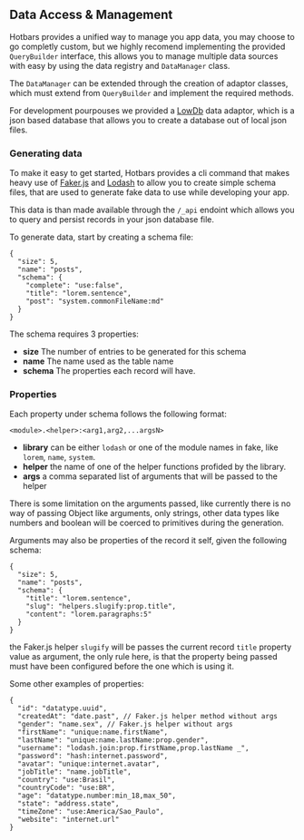 ## Data Access & Management

Hotbars provides a unified way to manage you app data, you may choose to go completly custom, but we highly recomend implementing the provided `QueryBuilder` interface, this allows you to manage multiple data sources with easy by using the data registry and `DataManager` class.

The `DataManager` can be extended through the creation of adaptor classes, which must extend from `QueryBuilder` and implement the required methods.

For development pourpouses we provided a [LowDb](https://github.com/typicode/lowdb) data adaptor, which is a json based database that allows you to create a database out of local json files.

### Generating data

To make it easy to get started, Hotbars provides a cli command that makes heavy use of [Faker.js](https://fakerjs.dev/) and [Lodash](https://lodash.com/) to allow you to create simple schema files, that are used to generate fake data to use while developing your app.

This data is than made available through the `/_api` endoint which allows you to query and persist records in your json database file.

To generate data, start by creating a schema file:

```json5
{
  "size": 5,
  "name": "posts",
  "schema": {
    "complete": "use:false",
    "title": "lorem.sentence",
    "post": "system.commonFileName:md"
  }
}
```

The schema requires 3 properties:
* **size** The number of entries to be generated for this schema
* **name** The name used as the table name
* **schema** The properties each record will have.

### Properties

Each property under schema follows the following format:

```shell
<module>.<helper>:<arg1,arg2,...argsN>
```
* **library** can be either `lodash` or one of the module names in fake, like `lorem`, `name`, `system`.
* **helper** the name of one of the helper functions profided by the library.
* **args** a comma separated list of arguments that will be passed to the helper

There is some limitation on the arguments passed, like currently there is no way of passing Object like arguments, only strings, other data types like numbers and boolean will be coerced to primitives during the generation.

Arguments may also be properties of the record it self, given the following schema:
```json5
{
  "size": 5,
  "name": "posts",
  "schema": {
    "title": "lorem.sentence",
    "slug": "helpers.slugify:prop.title",
    "content": "lorem.paragraphs:5"
  }
}
```
the Faker.js helper `slugify` will be passes the current record `title` property value as argument, the only rule here, is that the property being passed must have been configured before the one which is using it.

Some other examples of properties:

```json5
{
  "id": "datatype.uuid",
  "createdAt": "date.past", // Faker.js helper method without args
  "gender": "name.sex", // Faker.js helper without args
  "firstName": "unique:name.firstName",
  "lastName": "unique:name.lastName:prop.gender",
  "username": "lodash.join:prop.firstName,prop.lastName _",
  "password": "hash:internet.password",
  "avatar": "unique:internet.avatar",
  "jobTitle": "name.jobTitle",
  "country": "use:Brasil",
  "countryCode": "use:BR",
  "age": "datatype.number:min_18,max_50",
  "state": "address.state",
  "timeZone": "use:America/Sao_Paulo",
  "website": "internet.url"
}
```

